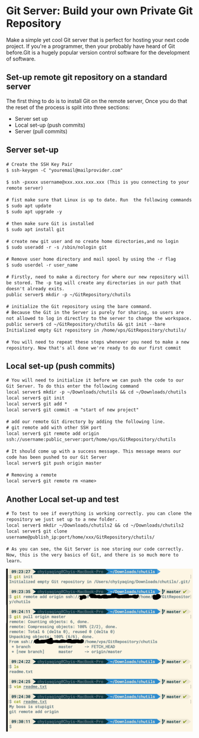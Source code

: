 Git Server: Build your own Private Git Repository 
=================================================

Make a simple yet cool Git server that is perfect for hosting your next code project. If you're a programmer, then your probably have heard of Git before.Git is a hugely popular version control software for the development of software. 

Set-up remote git repository on a standard server 
-------------------------------------------------
The first thing to do is to install Git on the remote server, Once you do that the reset of the process is split into three sections:

* Server set up 
* Local set-up (push commits)
* Server (pull commits)

Server set-up
-------------
```
# Create the SSH Key Pair 
$ ssh-keygen -C "youremail@mailprovider.com"

$ ssh -pxxxx username@xxx.xxx.xxx.xxx (This is you connecting to your remote server)

# fist make sure that Linux is up to date. Run  the following commands
$ sudo apt update 
$ sudo apt upgrade -y 

# then make sure Git is installed 
$ sudo apt install git

# create new git user and no create home directories,and no login
$ sudo useradd -r -s /sbin/nologin git 

# Remove user home directory and mail spool by using the -r flag
$ sudo userdel -r user_name 

# Firstly, need to make a directory for where our new repository will be stored. The -p tag will create any directories in our path that doesn't already exits.
public server$ mkdir -p ~/GitRepository/chutils

# initialize the Git repository using the bare command.
# Because the Git in the Server is purely for sharing, so users are not allowed to log in directlry to the server to change the workspace.
public server$ cd ~/GitRepository/chutils && git init --bare 
Initialized empty Git repository in /home/vps/GitRepository/chutils/

# You will need to repeat these steps whenever you need to make a new repository. Now that's all done we're ready to do our first commit 
```

Local set-up (push commits)
---------------------------
```
# You will need to initialize it before we can push the code to our Git Server. To do this enter the following command
local server$ mkdir -p ~/Downloads/chutils && cd ~/Downloads/chutils
local server$ git init 
local server$ git add * 
local server$ git commit -m "start of new project"

# add our remote Git directory by adding the following line.
# git remote add with other SSH port
local server$ git remote add origin ssh://username:public_server:port/home/vps/GitRepository/chutils

# It should come up with a success message. This message means our code has been pushed to our Git Server  
local server$ git push origin master 

# Removing a remote 
local server$ git remote rm <name>
```

Another Local set-up and test 
-----------------------------
```
# To test to see if everything is working correctly. you can clone the repository we just set up to a new folder.
local server$ mkdir ~/Downloads/chutils2 && cd ~/Downloads/chutils2
local server$ git clone username@publish_ip:port/home/xxx/GitRepository/chutils/ 

# As you can see, the Git Server is noe storing our code correctly. Now, this is the very basics of Git, and there is so much more to learn. 
```

![Private Git Server](/imgs/ilikeit/GitCrashCourse/privateGitServer.png?raw=true)
